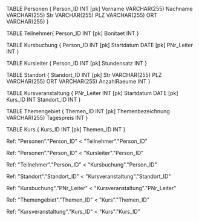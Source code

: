 TABLE Personen {
    Person_ID INT [pk]
    Vorname VARCHAR(255)
    Nachname VARCHAR(255)
    Str VARCHAR(255)
    PLZ VARCHAR(255)
    ORT VARCHAR(255)
}

TABLE Teilnehmer{
  Person_ID INT [pk]
  Bonitaet INT
}

TABLE Kursbuchung {
  Person_ID INT [pk]
  Startdatum DATE [pk]
  PNr_Leiter INT
}

TABLE Kursleiter {
  Person_ID INT [pk]
  Stundensatz INT
}

TABLE Standort {
  Standort_ID INT [pk]
  Str VARCHAR(255)
  PLZ VARCHAR(255)
  ORT VARCHAR(255)
  AnzahlRaeume INT
}

TABLE Kursveranstaltung {
  PNr_Leiter INT [pk]
  Startdatum DATE [pk]
  Kurs_ID INT
  Standort_ID INT
}

TABLE Themengebiet {
  Themen_ID INT [pk]
  Themenbezeichnung VARCHAR(255)
  Tagespreis INT
}

TABLE Kurs {
  Kurs_ID INT [pk]
  Themen_ID INT
}

Ref: "Personen"."Person_ID" < "Teilnehmer"."Person_ID"

Ref: "Personen"."Person_ID" < "Kursleiter"."Person_ID"

Ref: "Teilnehmer"."Person_ID" < "Kursbuchung"."Person_ID"

Ref: "Standort"."Standort_ID" < "Kursveranstaltung"."Standort_ID"

Ref: "Kursbuchung"."PNr_Leiter" < "Kursveranstaltung"."PNr_Leiter"

Ref: "Themengebiet"."Themen_ID" < "Kurs"."Themen_ID"

Ref: "Kursveranstaltung"."Kurs_ID" < "Kurs"."Kurs_ID"